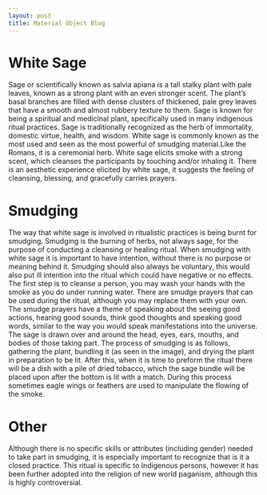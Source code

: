 ```yaml
---
layout: post
title: Material Object Blog 
---
```



# White Sage
​Sage or scientifically known as salvia apiana is a tall stalky plant with pale leaves, known as a strong plant with an even stronger scent. The plant’s basal branches are filled with dense clusters of thickened, pale grey leaves that have a smooth and almost rubbery texture to them. Sage is known for being a spiritual and medicinal plant, specifically used in many indigenous ritual practices. Sage is traditionally recognized as the herb of immortality, domestic virtue, health, and wisdom. White sage is commonly known as the most used and seen as the most powerful of smudging material.Like the Romans, it is a ceremonial herb. White sage elicits smoke with a strong scent, which cleanses the participants by touching and/or inhaling it. There is an aesthetic experience elicited by white sage, it suggests the feeling of cleansing, blessing, and gracefully carries prayers.
# Smudging
The way that white sage is involved in ritualistic practices is being burnt for smudging. Smudging is the burning of herbs, not always sage, for the purpose of conducting a cleansing or healing ritual. When smudging with white sage it is important to have intention, without there is no purpose or meaning behind it. Smudging should also always be voluntary, this would also put ill intention into the ritual which could have negative or no effects. The first step is to cleanse a person, you may wash your hands with the smoke as you do under running water. There are smudge prayers that can be used during the ritual, although you may replace them with your own. The smudge prayers have a theme of speaking about the seeing good actions, hearing good sounds, think good thoughts and speaking good words, similar to the way you would speak manifestations into the universe. The sage is drawn over and around the head, eyes, ears, mouths, and bodies of those taking part. The process of smudging is as follows, gathering the plant, bundling it (as seen in the image), and drying the plant in preparation to be lit. After this, when it is time to preform the ritual there will be a dish with a pile of dried tobacco, which the sage bundle will be placed upon after the bottom is lit with a match. During this process sometimes eagle wings or feathers are used to manipulate the flowing of the smoke.
# Other 
Although there is no specific skills or attributes (including gender) needed to take part in smudging, it is especially important to recognize that is it a closed practice. This ritual is specific to Indigenous persons, however it has been further adopted into the religion of new world paganism, although this is highly controversial.
